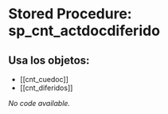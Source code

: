 # Stored Procedure: sp_cnt_actdocdiferido

## Usa los objetos:
- [[cnt_cuedoc]]
- [[cnt_diferidos]]

*No code available.*
